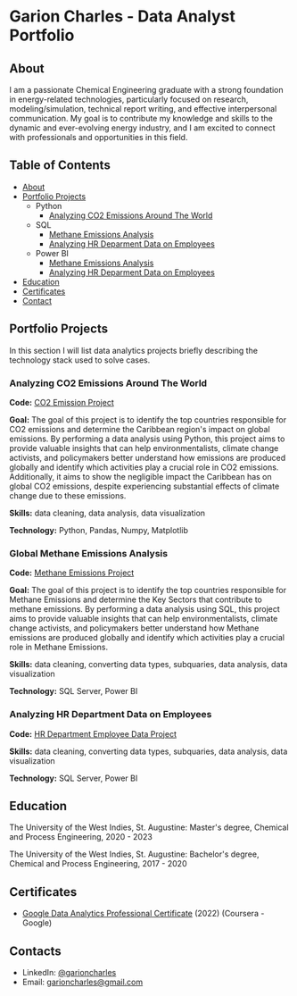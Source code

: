 # Garion Charles - Data Analyst Portfolio
## About
I am a passionate Chemical Engineering graduate with a strong foundation in energy-related technologies, particularly focused on research, modeling/simulation, technical report writing, and effective interpersonal communication. My goal is to contribute my knowledge and skills to the dynamic and ever-evolving energy industry, and I am excited to connect with professionals and opportunities in this field.

## Table of Contents
- [About](https://github.com/Septerm/Data-Analysis-Portfolio/blob/main/README.md#about)
- [Portfolio Projects](https://github.com/Septerm/Data-Analysis-Portfolio/blob/main/README.md#portfolio-projects)
  - Python
    - [Analyzing CO2 Emissions Around The World](https://github.com/Septerm/Data-Analysis-Portfolio/blob/main/README.md#analyzing-co2-emissions-around-the-world)  
  - SQL
    - [Methane Emissions Analysis](https://github.com/Septerm/Data-Analysis-Portfolio/blob/main/README.md#global-methane-emissions-analysis)
    - [Analyzing HR Deparment Data on Employees](https://github.com/Septerm/Data-Analysis-Portfolio/blob/main/README.md#analyzing-hr-department-data-on-employees)
  - Power BI
    - [Methane Emissions Analysis](https://github.com/Septerm/Data-Analysis-Portfolio/blob/main/README.md#global-methane-emissions-analysis)
    - [Analyzing HR Deparment Data on Employees](https://github.com/Septerm/Data-Analysis-Portfolio/blob/main/README.md#analyzing-hr-department-data-on-employees)
- [Education](https://github.com/Septerm/Data-Analysis-Portfolio/blob/main/README.md#education)  
- [Certificates](https://github.com/Septerm/Data-Analysis-Portfolio/blob/main/README.md#certificates)
- [Contact](https://github.com/Septerm/Data-Analysis-Portfolio/blob/main/README.md#contact)
  
## Portfolio Projects
In this section I will list data analytics projects briefly describing the technology stack used to solve cases.

### Analyzing CO2 Emissions Around The World
**Code:** [CO2 Emission Project](https://github.com/Septerm/Data-Analysis-Portfolio/tree/main/CO2%20Emissions%20Project)

**Goal:** The goal of this project is to identify the top countries responsible for CO2 emissions and determine the Caribbean region's impact on global emissions. By performing a data analysis using Python, this project aims to provide valuable insights that can help environmentalists, climate change activists, and policymakers better understand how emissions are produced globally and identify which activities play a crucial role in CO2 emissions. Additionally, it aims to show the negligible impact the Caribbean has on global CO2 emissions, despite experiencing substantial effects of climate change due to these emissions.

**Skills:** data cleaning, data analysis, data visualization

**Technology:** Python, Pandas, Numpy, Matplotlib

### Global Methane Emissions Analysis  
**Code:** [Methane Emissions Project](https://github.com/Septerm/Data-Analysis-Portfolio/tree/main/Methane_Global_Emissions)

**Goal:** The goal of this project is to identify the top countries responsible for Methane Emissions and determine the Key Sectors that contribute to methane emissions. By performing a data analysis using SQL, this project aims to provide valuable insights that can help environmentalists, climate change activists, and policymakers better understand how Methane emissions are produced globally and identify which activities play a crucial role in Methane Emissions.

**Skills:** data cleaning, converting data types, subquaries, data analysis, data visualization

**Technology:** SQL Server, Power BI

### Analyzing HR Department Data on Employees 
**Code:** [HR Department Employee Data Project](https://github.com/Septerm/Data-Analysis-Portfolio/tree/main/HR%20Employee%20Data)

**Skills:** data cleaning, converting data types, subquaries, data analysis, data visualization

**Technology:** SQL Server, Power BI

## Education

The University of the West Indies, St. Augustine:
Master's degree, Chemical and Process Engineering,
2020 - 2023

The University of the West Indies, St. Augustine:
Bachelor's degree, Chemical and Process Engineering,
2017 - 2020

## Certificates
- [Google Data Analytics Professional Certificate](https://coursera.org/share/43073c02215bb233c6f647c143d53ce4) (2022) (Coursera - Google)


## Contacts
- LinkedIn: [@garioncharles](https://www.linkedin.com/in/garion-charles/)
- Email: garioncharles@gmail.com
